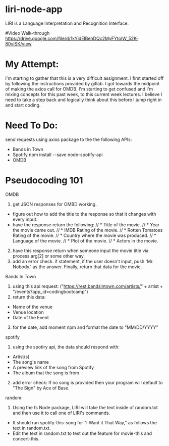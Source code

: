 # liri-node-app
LIRI is a Language Interpretation and Recognition Interface.

#Video Walk-through
https://drive.google.com/file/d/1kYidElBehDQc2MyFYtoIW_52K-80vISK/view

# My Attempt:
I'm starting to gather that this is a very difficult assignment. I first started off by following the instructions provided by gitlab. I got towards the midpoint of making the axios call for OMDB. I'm starting to get confused and I'm mixing concepts for this past week, to this current week lectures. I believe I need to take a step back and logically think about this before I jump right in and start coding. 

# Need To Do:
send requests using axios package to the the following APIs:
- Bands in Town 
- Spotify  npm install --save node-spotify-api
- OMDB 

# Pseudocoding 101
OMDB 
1. get JSON responses for OMBD working.
- figure out how to add the title to the response so that it changes with every input.
- have the response return the following:
// * Title of the movie. // * Year the movie came out. // * IMDB Rating of the movie. // * Rotten Tomatoes Rating of the movie. // * Country where the movie was produced. // * Language of the movie. // * Plot of the movie. // * Actors in the movie.
2. have this response return when someone input the movie title via process.arg[2] or some other way.
3. add an error check. if statement, if the user doesn't input, push  'Mr. Nobody.' as the answer. Finally, return that data for the movie. 

Bands In Town
1. using this api request: ("https://rest.bandsintown.com/artists/" + artist + "/events?app_id=codingbootcamp")
2. return this data: 
- Name of the venue
- Venue location
- Date of the Event 
3. for the date, add moment npm and format the date to "MM/DD/YYYY"

spotify
1. using the spotiry api, the data should respond with:
- Artist(s)
- The song's name
- A preview link of the song from Spotify
- The album that the song is from
2. add error check: If no song is provided then your program will default to "The Sign" by Ace of Base.

random:
1. Using the fs Node package, LIRI will take the text inside of random.txt and then use it to call one of LIRI's commands. 
- It should run spotify-this-song for "I Want it That Way," as follows the text in random.txt. 
- Edit the text in random.txt to test out the feature for movie-this and concert-this.

